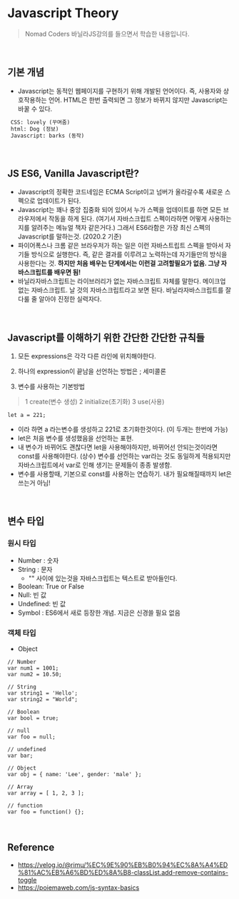# Javascript Theory

> Nomad Coders 바닐라JS강의를 들으면서 학습한 내용입니다.

<br>

## 기본 개념
* Javascript는 동적인 웹페이지를 구현하기 위해 개발된 언어이다. 즉, 사용자와 상호작용하는 언어.
HTML은 한번 출력되면 그 정보가 바뀌지 않지만 Javascript는 바꿀 수 있다. 
~~~html
 CSS: lovely (꾸며줌)
 html: Dog (정보)
 Javascript: barks (동작)
~~~

<br>

## JS ES6, Vanilla Javascript란?
* Javascript의 정확한 코드네임은 ECMA Script이고 넘버가 올라갈수록 새로운 스펙으로 업데이트가 된다.
* Javascript는 꽤나 중앙 집중화 되어 있어서 누가 스펙을 업데이트를 하면 모든 브라우저에서 작동을 하게 된다. (여기서 자바스크립트 스펙이라하면 어떻게 사용하는지를 알려주는 메뉴얼 책자 같은거다.) 그래서 ES6라함은 가장 최신 스펙의 Javascript를 말하는것. (2020.2 기준)
* 파이어폭스나 크롬 같은 브라우저가 하는 일은 이런 자바스트립트 스펙을 받아서 자기들 방식으로 실행한다. 즉, 같은 결과를 이루려고 노력하는데 자기들만의 방식을 사용한다는 것. __하지만 처음 배우는 단계에서는 이런걸 고려할필요가 없음. 그냥 자바스크립트를 배우면 됨!__
* 바닐라자바스크립트는 라이브러리가 없는 자바스크립트 자체를 말한다. 메이크업 없는 자바스크립트. 날 것의 자바스크립트라고 보면 된다. 바닐라자바스크립트를 잘 다룰 줄 알아야 진정한 실력자다.

<br>

## Javascript를 이해하기 위한 간단한 간단한 규칙들
1) 모든 expressions은 각각 다른 라인에 위치해야한다.

2) 하나의 expression이 끝남을 선언하는 방법은 ; 세미콜론

3) 변수를 사용하는 기본방법
> 1 create(변수 생성) 2 initialize(초기화) 3 use(사용)
```
let a = 221;
```
* 이라 하면 a 라는변수를 생성하고 221로 초기화한것이다.
(이 두개는 한번에 가능)
* let은 처음 변수를 생성했음을 선언하는 표현.
* 내 변수가 바뀌어도 괜찮다면 let을 사용해야하지만, 바뀌어선 안되는것이라면 const를 사용해야한다. (상수)
변수를 선언하는 var라는 것도 동일하게 적용되지만 자바스크립트에서 var로 인해 생기는 문제들이 종종 발생함.
* 변수를 사용할때, 기본으로 const를 사용하는 연습하기. 내가 필요해질때까지 let은 쓰는거 아님!

<br>

## 변수 타입

### 원시 타입
* Number : 숫자
* String : 문자
  * "" 사이에 있는것을 자바스크립트는 텍스트로 받아들인다.
* Boolean: True or False
* Null: 빈 값
* Undefined: 빈 값
* Symbol : ES6에서 새로 등장한 개념. 지금은 신경쓸 필요 없음

### 객체 타입
* Object
~~~
// Number
var num1 = 1001;
var num2 = 10.50;

// String
var string1 = 'Hello';
var string2 = "World";

// Boolean
var bool = true;

// null
var foo = null;

// undefined
var bar;

// Object
var obj = { name: 'Lee', gender: 'male' };

// Array
var array = [ 1, 2, 3 ];

// function
var foo = function() {};
~~~

<br>

## Reference
* https://velog.io/@rimu/%EC%9E%90%EB%B0%94%EC%8A%A4%ED%81%AC%EB%A6%BD%ED%8A%B8-classList.add-remove-contains-toggle
* https://poiemaweb.com/js-syntax-basics
